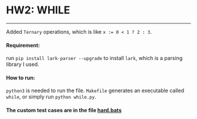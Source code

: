 # HW2: WHILE

---

Added `Ternary` operations, which is like `x := 0 < 1 ? 2 : 3`.
#### Requirement:

run `pip install lark-parser --upgrade` to install `lark`, which is a parsing library I used.

#### How to run:

`python3` is needed to run the file. `Makefile` generates an executable called `while`, or simply run `python while.py`.

#### The custom test cases are in the file [hard.bats](tests/hard.bats)